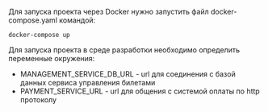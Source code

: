 Для запуска проекта через Docker нужно запустить файл docker-compose.yaml командой:
````
docker-compose up
````

Для запуска проекта в среде разработки необходимо определить переменные окружения:
- MANAGEMENT_SERVICE_DB_URL - url для соединения с базой данных сервиса управления билетами
- PAYMENT_SERVICE_URL - url для общения с системой оплаты по http протоколу
